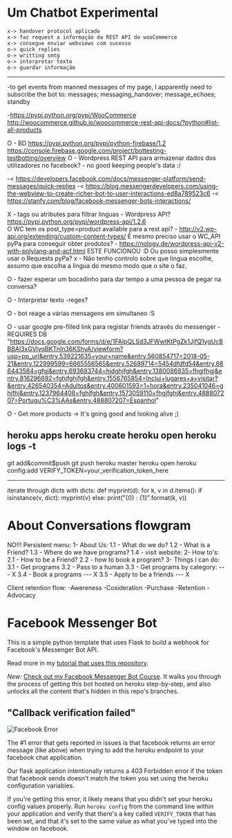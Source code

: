 # Um Chatbot Experimental

	x-> handover protocol aplicado
	x-> faz request a informação da REST API do wooCommerce
	x-> consegue enviar webviews com sucesso
	o-> quick replies
	o-> writting smtg
	o-> interpretar texto
	o-> guardar informação

----

-to get events from manned messages of my page, I apparently need to subscribe the bot to: messages; messaging_handover; message_echoes; standby

-https://pypi.python.org/pypi/WooCommerce
	http://woocommerce.github.io/woocommerce-rest-api-docs/?python#list-all-products

O - BD
https://pypi.python.org/pypi/python-firebase/1.2	
https://console.firebase.google.com/project/bottesting-testbotting/overview
O - Wordpress REST API para armazenar dados dos utilizadores no facebook? - no good keeping people's data :/

-< https://developers.facebook.com/docs/messenger-platform/send-messages/quick-replies
-< https://blog.messengerdevelopers.com/using-the-webview-to-create-richer-bot-to-user-interactions-ed8a789523c6
-< https://stanfy.com/blog/facebook-messenger-bots-interactions/

X - tags ou atributes para filtrar linguas
	- Wordpress API?		https://pypi.python.org/pypi/wordpress-api/1.2.6	
	O WC tem os post_type=product available para a rest api? - http://v2.wp-api.org/extending/custom-content-types/
	É mesmo preciso usar o WC_API pyPa para conseguir obter produtos? - https://nology.de/wordpress-api-v2-with-polylang-and-acf.html
		ESTE FUNCIONOU :D
	Ou posso simplesmente usar o Requests pyPa?
	x - Não tenho controlo sobre que lingua escolhe, assumo que escolha a lingua do mesmo modo que o site o faz.

O - fazer esperar um bocadinho para dar tempo a uma pessoa de pegar na conversa?


O - Interpretar texto
	-regex?

O - bot reage a várias mensagens em simultaneo :S


O - usar google pre-filled link para registar friends através do messenger - REQUIRES DB
	"https://docs.google.com/forms/d/e/1FAIpQLSd3JFWwtKtPgZk1JjfQ1ygUcBBBAl3xGVlyqBKTnIn36KShyA/viewform?usp=pp_url&entry.539221635=your+name&entry.560854717=2018-05-21&entry.122999599=6665556565&entry.52689714=5454dfdfd54&entry.686443584=gfgj&entry.693683744=hjdghjfgh&entry.1380086835=fhgjfhgj&entry.816296692=fghjfghjfgh&entry.1556765854=Inclui+lugares+a+visitar?&entry.426540354=Adultos&entry.400601593=1+hora&entry.235041046=ghjfhj&entry.1237964408=fghjfgh&entry.1573059110=fhgjfghj&entry.488807207=Portugu%C3%AAs&entry.488807207=Espanhol"

O - Get more products
-> It's going good and looking alive ;)

heroku apps
heroku create
heroku open
heroku logs -t
-
git add&commit$push
git push heroku master
heroku open
heroku config:add VERIFY_TOKEN=your_verification_token_here

--------------------------
iterate through dicts with dicts:
def myprint(d):
  for k, v in d.items():
    if isinstance(v, dict):
      myprint(v)
    else:
      print("{0} : {1}".format(k, v))


# About Conversations flowgram

NO!!! Persistent menu:
	1- About Us:
		1.1 - What do we do?
		1.2 - What is a Friend?
		1.3 - Where do we have programs?
		1.4 - visit website:
	2- How to's:
		2.1 - How to be a Friend?
		2.2 - how to book a program?
	3- Things I can do:
		3.1 - Get programs
		3.2 - Pass to a human
		3.3 - Get programs by category:	---		X
		3.4 - Book a programs 			---		X
		3.5 - Apply to be a friends 	---		X


Client retention flow:
-Awereness
-Cosideration
-Purchase
-Retention
-Advocacy



# Facebook Messenger Bot
This is a simple python template that uses Flask to build a webhook for Facebook's Messenger Bot API.

Read more in my [tutorial that uses this repository](https://blog.hartleybrody.com/fb-messenger-bot/).

*New:* [Check out my Facebook Messenger Bot Course](https://facebook-messenger-bot.teachable.com/p/facebook-messenger-bot/). It walks you through the process of getting this bot hosted on heroku step-by-step, and also unlocks all the content that's hidden in this repo's branches.

## "Callback verification failed"

![Facebook Error](https://cloud.githubusercontent.com/assets/18402893/21538944/f96fcd1e-cdc7-11e6-83ee-a866190d9080.png)

The #1 error that gets reported in issues is that facebook returns an error message (like above) when trying to add the heroku endpoint to your facebook chat application.

Our flask application intentionally returns a 403 Forbidden error if the token that facebook sends doesn't match the token you set using the heroku configuration variables.

If you're getting this error, it likely means that you didn't set your heroku config values properly. Run `heroku config` from the command line within your application and verify that there's a key called `VERIFY_TOKEN` that has been set, and that it's set to the same value as what you've typed into the window on facebook.